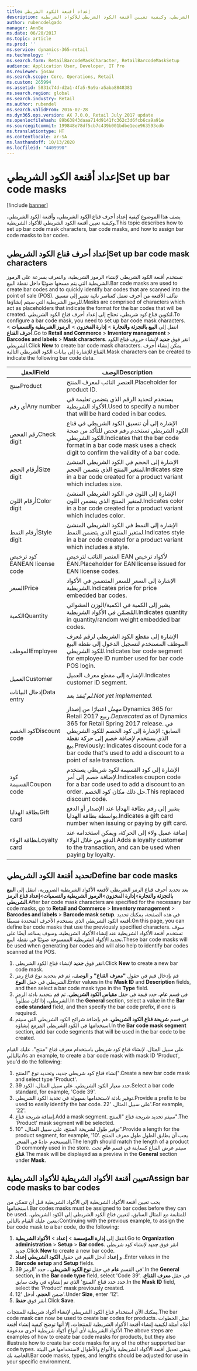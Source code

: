 ```yaml
---
title: إعداد أقنعة الكود الشريطي
description: يصف هذا الموضوع كيفية إعداد أحرف قناع الكود الشريطي، وأقنعة الكود الشريطي، وكيفية تعيين أقنعة الكود الشريطي للأكواد الشريطية.
author: rubencdelgado
manager: AnnBe
ms.date: 06/20/2017
ms.topic: article
ms.prod: ''
ms.service: dynamics-365-retail
ms.technology: ''
ms.search.form: RetailBarcodeMaskCharacter, RetailBarcodeMaskSetup
audience: Application User, Developer, IT Pro
ms.reviewer: josaw
ms.search.scope: Core, Operations, Retail
ms.custom: 265994
ms.assetid: 5831c74d-d2a1-4fa5-9a9a-a5aba8848381
ms.search.region: global
ms.search.industry: Retail
ms.author: rubendel
ms.search.validFrom: 2016-02-28
ms.dyn365.ops.version: AX 7.0.0, Retail July 2017 update
ms.openlocfilehash: 89b63843daaa714d9141fc362c3d6fcb6ca9a91e
ms.sourcegitcommit: 199848e78df5cb7c439b001bdbe1ece963593cdb
ms.translationtype: HT
ms.contentlocale: ar-SA
ms.lasthandoff: 10/13/2020
ms.locfileid: "4409990"
---
```

# <a name="set-up-bar-code-masks"></a><span data-ttu-id="fe038-103">إعداد أقنعة الكود الشريطي</span><span class="sxs-lookup"><span data-stu-id="fe038-103">Set up bar code masks</span></span>

[!include [banner](includes/banner.md)]

<span data-ttu-id="fe038-104">يصف هذا الموضوع كيفية إعداد أحرف قناع الكود الشريطي، وأقنعة الكود الشريطي، وكيفية تعيين أقنعة الكود الشريطي للأكواد الشريطية.</span><span class="sxs-lookup"><span data-stu-id="fe038-104">This topic describes how to set up bar code mask characters, bar code masks, and how to assign bar code masks to bar codes.</span></span>

## <a name="set-up-bar-code-mask-characters"></a><span data-ttu-id="fe038-105">إعداد أحرف قناع الكود الشريطي</span><span class="sxs-lookup"><span data-stu-id="fe038-105">Set up bar code mask characters</span></span>

<span data-ttu-id="fe038-106">تستخدم أقنعة الكود الشريطي لإنشاء الرموز الشريطية، والتعرف بسرعة على الرموز الشريطية التي يتم مسحها ضوئيًا داخل نقطة البيع.</span><span class="sxs-lookup"><span data-stu-id="fe038-106">Bar code masks are used to create bar codes and to quickly identify bar codes that are scanned into the point of sale (POS).</span></span> <span data-ttu-id="fe038-107">تتآلف الأقنعة من أحرف تعمل كعناصر نائية تشير إلى تنسيق للرموز الشريطية التي سيتم إنشاؤها.</span><span class="sxs-lookup"><span data-stu-id="fe038-107">Masks are comprised of characters which act as placeholders that indicate the format for the bar codes that will be created.</span></span> <span data-ttu-id="fe038-108">لتكوين قناع كود شريطي، تحتاج إلى إعداد أحرف قناع الكود الشريطي.</span><span class="sxs-lookup"><span data-stu-id="fe038-108">To configure a bar code mask, you need to set up bar code mask characters.</span></span> <span data-ttu-id="fe038-109">انتقل إلى **البيع بالتجزئة والتجارة** &gt; **إدارة المخزون** &gt; **الرموز الشريطية والتسميات** &gt; **أحرف القناع**.</span><span class="sxs-lookup"><span data-stu-id="fe038-109">Go to **Retail and Commerce** &gt; **Inventory management** &gt; **Barcodes and labels** &gt; **Mask characters**.</span></span> <span data-ttu-id="fe038-110">انقر فوق **جديد** لإنشاء حروف قناع الكود الشريطي.</span><span class="sxs-lookup"><span data-stu-id="fe038-110">Click **New** to create bar code mask characters.</span></span> <span data-ttu-id="fe038-111">يمكن إنشاء أحرف القناع للإشارة إلى بيانات الكود الشريطي التالية.</span><span class="sxs-lookup"><span data-stu-id="fe038-111">Mask characters can be created to indicate the following bar code data.</span></span>

| <span data-ttu-id="fe038-112">الحقل</span><span class="sxs-lookup"><span data-stu-id="fe038-112">Field</span></span>            | <span data-ttu-id="fe038-113">‏‏الوصف</span><span class="sxs-lookup"><span data-stu-id="fe038-113">Description</span></span> |
|------------------|-------------|
| <span data-ttu-id="fe038-114">منتج</span><span class="sxs-lookup"><span data-stu-id="fe038-114">Product</span></span>          | <span data-ttu-id="fe038-115">العنصر النائب لمعرف المنتج.</span><span class="sxs-lookup"><span data-stu-id="fe038-115">Placeholder for product ID.</span></span> |
| <span data-ttu-id="fe038-116">أي رقم</span><span class="sxs-lookup"><span data-stu-id="fe038-116">Any number</span></span>       | <span data-ttu-id="fe038-117">يستخدم لتحديد الرقم الذي يتضمن تعليمة في الأكواد الشريطية.</span><span class="sxs-lookup"><span data-stu-id="fe038-117">Used to specify a number that will be hard coded in bar codes.</span></span> |
| <span data-ttu-id="fe038-118">رقم الفحص</span><span class="sxs-lookup"><span data-stu-id="fe038-118">Check digit</span></span>      | <span data-ttu-id="fe038-119">الإشارة إلى أن تنسيق الكود الشريطي في قناع الكود الشريطي تستخدم رقم فحص للتأكد من صحة الكود الشريطي.</span><span class="sxs-lookup"><span data-stu-id="fe038-119">Indicates that the bar code format in a bar code mask uses a check digit to confirm the validity of a bar code.</span></span> |
| <span data-ttu-id="fe038-120">أرقام الحجم</span><span class="sxs-lookup"><span data-stu-id="fe038-120">Size digit</span></span>       | <span data-ttu-id="fe038-121">الإشارة إلى الحجم في الكود الشريطي المنشئ لمتغير المنتج الذي يتضمن الحجم.</span><span class="sxs-lookup"><span data-stu-id="fe038-121">Indicates size in a bar code created for a product variant which includes size.</span></span> |
| <span data-ttu-id="fe038-122">أرقام اللون</span><span class="sxs-lookup"><span data-stu-id="fe038-122">Color digit</span></span>      | <span data-ttu-id="fe038-123">الإشارة إلى اللون في الكود الشريطي المنشئ لمتغير المنتج الذي يتضمن اللون.</span><span class="sxs-lookup"><span data-stu-id="fe038-123">Indicates color in a bar code created for a product variant which includes color.</span></span> |
| <span data-ttu-id="fe038-124">أرقام النمط</span><span class="sxs-lookup"><span data-stu-id="fe038-124">Style digit</span></span>      | <span data-ttu-id="fe038-125">الإشارة إلى النمط في الكود الشريطي المنشئ لمتغير المنتج الذي يتضمن النمط.</span><span class="sxs-lookup"><span data-stu-id="fe038-125">Indicates style in a bar code created for a product variant which includes a style.</span></span> |
| <span data-ttu-id="fe038-126">كود ترخيص EAN</span><span class="sxs-lookup"><span data-stu-id="fe038-126">EAN license code</span></span> | <span data-ttu-id="fe038-127">العنصر النائب لترخيص EAN لأكواد ترخيص EAN.</span><span class="sxs-lookup"><span data-stu-id="fe038-127">Placeholder for EAN license issued for EAN license codes.</span></span> |
| <span data-ttu-id="fe038-128">السعر</span><span class="sxs-lookup"><span data-stu-id="fe038-128">Price</span></span>            | <span data-ttu-id="fe038-129">الإشارة إلى السعر للسعر المتضمن في الأكواد الشريطية.</span><span class="sxs-lookup"><span data-stu-id="fe038-129">Indicates price for price embedded bar codes.</span></span> |
| <span data-ttu-id="fe038-130">الكمية</span><span class="sxs-lookup"><span data-stu-id="fe038-130">Quantity</span></span>         | <span data-ttu-id="fe038-131">يشير إلى الكمية في الكمية/الوزن العشوائي المُضمّن في الأكواد الشريطية.</span><span class="sxs-lookup"><span data-stu-id="fe038-131">Indicates quantity in quantity/random weight embedded bar codes.</span></span> |
| <span data-ttu-id="fe038-132">الموظف</span><span class="sxs-lookup"><span data-stu-id="fe038-132">Employee</span></span>         | <span data-ttu-id="fe038-133">الإشارة إلى مقطع الكود الشريطي لرقم مُعرف الموظف المستخدم لتسجيل الدخول إلى نقطة البيع للكود الشريطي.</span><span class="sxs-lookup"><span data-stu-id="fe038-133">Indicates bar code segment for employee ID number used for bar code POS login.</span></span> |
| <span data-ttu-id="fe038-134">العميل</span><span class="sxs-lookup"><span data-stu-id="fe038-134">Customer</span></span>         | <span data-ttu-id="fe038-135">الإشارة إلى مقطع معرف العميل.</span><span class="sxs-lookup"><span data-stu-id="fe038-135">Indicates customer ID segment.</span></span> |
| <span data-ttu-id="fe038-136">إدخال البيانات</span><span class="sxs-lookup"><span data-stu-id="fe038-136">Data entry</span></span>       | <span data-ttu-id="fe038-137">*لم يُنفذ بعد.*</span><span class="sxs-lookup"><span data-stu-id="fe038-137">*Not yet implemented.*</span></span> |
| <span data-ttu-id="fe038-138">كود الخصم</span><span class="sxs-lookup"><span data-stu-id="fe038-138">Discount code</span></span>    | <span data-ttu-id="fe038-139">*مهمل* اعتبارًا من إصدار Dynamics 365 for Retail ربيع 2017.</span><span class="sxs-lookup"><span data-stu-id="fe038-139">*Deprecated* as of Dynamics 365 for Retail Spring 2017 release.</span></span> <span data-ttu-id="fe038-140">في السابق: الإشارة إلى كود الخصم للكود الشريطي الذي يستخدم لإضافة خصم إلى حركة نقطة بيع.</span><span class="sxs-lookup"><span data-stu-id="fe038-140">Previously: Indicates discount code for a bar code that's used to add a discount to a point of sale transaction.</span></span> |
| <span data-ttu-id="fe038-141">كود القسيمة</span><span class="sxs-lookup"><span data-stu-id="fe038-141">Coupon code</span></span>      | <span data-ttu-id="fe038-142">الإشارة إلى كود القسيمة لكود شريطي يستخدم لإضافة خصم إلى أمر.</span><span class="sxs-lookup"><span data-stu-id="fe038-142">Indicates coupon code for a bar code used to add a discount to an order.</span></span> <span data-ttu-id="fe038-143">حل ذلك مكان كود الخصم.</span><span class="sxs-lookup"><span data-stu-id="fe038-143">This replaced discount code.</span></span> |
| <span data-ttu-id="fe038-144">بطاقة الهدايا</span><span class="sxs-lookup"><span data-stu-id="fe038-144">Gift card</span></span>        | <span data-ttu-id="fe038-145">يشير إلى رقم بطاقة الهدايا عند الإصدار أو الدفع بواسطة بطاقة الهدايا.</span><span class="sxs-lookup"><span data-stu-id="fe038-145">Indicates a gift card number when issuing or paying by gift card.</span></span> |
| <span data-ttu-id="fe038-146">بطاقة الولاء</span><span class="sxs-lookup"><span data-stu-id="fe038-146">Loyalty card</span></span>     | <span data-ttu-id="fe038-147">إضافة عميل ولاء إلى الحركة، ويمكن استخدامه عند الدفع من خلال الولاء.</span><span class="sxs-lookup"><span data-stu-id="fe038-147">Adds a loyalty customer to the transaction, and can be used when paying by loyalty.</span></span> |

## <a name="define-bar-code-masks"></a><span data-ttu-id="fe038-148">تحديد أقنعة الكود الشريطي</span><span class="sxs-lookup"><span data-stu-id="fe038-148">Define bar code masks</span></span>

<span data-ttu-id="fe038-149">بعد تحديد أحرف قناع الرمز الشريطي لأقنعة الأكواد الشريطية الضرورية، انتقل إلى **البيع بالتجزئة والتجارة**&gt;**إدارة المخزون**&gt;**الرموز الشريطية والتسميات**&gt;**إعداد قناع الرمز الشريطي**.</span><span class="sxs-lookup"><span data-stu-id="fe038-149">After bar code mask characters are specified for the necessary bar code masks, go to **Retail and Commerce** &gt; **Inventory management** &gt; **Barcodes and labels** &gt; **Barcode mask setup**.</span></span> <span data-ttu-id="fe038-150">في هذه الصفحة، يمكنك تحديد أقنعة الكود الشريطي الذي يستخدم الأحرف المحددة مسبقًا.</span><span class="sxs-lookup"><span data-stu-id="fe038-150">On this page, you can define bar code masks that use the previously specified characters.</span></span> <span data-ttu-id="fe038-151">سوف تستخدم أقنعة الأكواد الشريطية عند إنشاء الأكواد الشريطية، وسوف يساعد أيضًا على تحديد الأكواد الشريطية الممسوحة ضوئيًا في نقطة البيع.</span><span class="sxs-lookup"><span data-stu-id="fe038-151">These bar code masks will be used when generating bar codes and will also help to identify bar codes scanned at the POS.</span></span>

1. <span data-ttu-id="fe038-152">انقر فوق **جديد** لإنشاء قناع الكود الشريطي.</span><span class="sxs-lookup"><span data-stu-id="fe038-152">Click **New** to create a new bar code mask.</span></span>
2. <span data-ttu-id="fe038-153">قم بإدخال قيم في حقول **"معرف القناع"** و **الوصف**،  ثم قم بتحديد نوع قناع رمز الشريطي في حقل **النوع**.</span><span class="sxs-lookup"><span data-stu-id="fe038-153">Enter values in the **Mask ID** and **Description** fields, and then select a bar code mask type in the **Type** field.</span></span>
3. <span data-ttu-id="fe038-154">في قسم **عام**، حدد قيمة في حقل **مقياس الكود الشريطي**، ثم قم بتحديد بادئة الرمز الشريطي، إذا كان مطلوباً.</span><span class="sxs-lookup"><span data-stu-id="fe038-154">In the **General** section, select a value in the **Bar code standard** field, and then specify the bar code prefix, if one is required.</span></span>
4. <span data-ttu-id="fe038-155">في قسم **شريحة قناع الكود الشريطي**، قم بإضافة شرائح الكود الشريطي التي سيتم استخدامها في الكود الشريطي المزمع إنشاؤه.</span><span class="sxs-lookup"><span data-stu-id="fe038-155">In the **Bar code mask segment** section, add bar code segments that will be used in the bar code to be created.</span></span>

<span data-ttu-id="fe038-156">على سبيل المثال، لإنشاء قناع كود شريطي باستخدام معرف قناع "منتج"، عليك القيام بالتالي:</span><span class="sxs-lookup"><span data-stu-id="fe038-156">As an example, to create a bar code mask with mask ID 'Product', you'd do the following:</span></span>

1. <span data-ttu-id="fe038-157">إنشاء قناع كود شريطي جديد، وتحديد نوع "المنتج".</span><span class="sxs-lookup"><span data-stu-id="fe038-157">Create a new bar code mask and select type 'Product'.</span></span>
2. <span data-ttu-id="fe038-158">حدد معيار الكود الشريطي، على سبيل المثال، الكود 39.</span><span class="sxs-lookup"><span data-stu-id="fe038-158">Select a bar code standard, for example, 'Code 39'.</span></span>
3. <span data-ttu-id="fe038-159">توفير بادئة لاستخدامها بسهولة في تحديد الكود الشريطي.</span><span class="sxs-lookup"><span data-stu-id="fe038-159">Provide a prefix to be used to easily identify the bar code.</span></span> <span data-ttu-id="fe038-160">على سبيل المثال، '22'.</span><span class="sxs-lookup"><span data-stu-id="fe038-160">For example, '22'.</span></span>
4. <span data-ttu-id="fe038-161">إضافة شريحة قناع.</span><span class="sxs-lookup"><span data-stu-id="fe038-161">Add a mask segment.</span></span> <span data-ttu-id="fe038-162">سيتم تحديد شريحة قناع "المنتج".</span><span class="sxs-lookup"><span data-stu-id="fe038-162">The 'Product' mask segment will be selected.</span></span>
5. <span data-ttu-id="fe038-163">توفير طول لشريحة المنتج، على سبيل المثال، "10".</span><span class="sxs-lookup"><span data-stu-id="fe038-163">Provide a length for the product segment, for example, '10'.</span></span> <span data-ttu-id="fe038-164">يجب أن يطابق الطول طول معرف المنتج المستخدم عادةً في المتجر.</span><span class="sxs-lookup"><span data-stu-id="fe038-164">The length should match the length of a product ID commonly used in the store.</span></span> <span data-ttu-id="fe038-165">سيتم عرض القناع كمعاينة في قسم **عام** تحت **قناع**.</span><span class="sxs-lookup"><span data-stu-id="fe038-165">The mask will be displayed as a preview in the **General** section under **Mask**.</span></span>

## <a name="assign-bar-code-masks-to-bar-codes"></a><span data-ttu-id="fe038-166">تعيين أقنعة الأكواد الشريطية للأكواد الشريطية</span><span class="sxs-lookup"><span data-stu-id="fe038-166">Assign bar code masks to bar codes</span></span>

<span data-ttu-id="fe038-167">يجب تعيين أقنعة الأكواد الشريطية إلى الأكواد الشريطية قبل أن تتمكن من استخدامها.</span><span class="sxs-lookup"><span data-stu-id="fe038-167">Bar codes masks must be assigned to bar codes before they can be used.</span></span> <span data-ttu-id="fe038-168">للمتابعة مع المثال السابق، لتعيين قناع الكود الشريطي إلى الكود الشريطي، يتعين عليك القيام بالتالي:</span><span class="sxs-lookup"><span data-stu-id="fe038-168">Continuing with the previous example, to assign the bar code mask to a bar code, do the following:</span></span>

1. <span data-ttu-id="fe038-169">انتقل إلى **إدارة المؤسسة** &gt; **إعداد** &gt; **الأكواد الشريطية**.</span><span class="sxs-lookup"><span data-stu-id="fe038-169">Go to **Organization administration** &gt; **Setup** &gt; **Bar codes**.</span></span> <span data-ttu-id="fe038-170">انقر فوق **جديد** لإنشاء كود شريطي جديد.</span><span class="sxs-lookup"><span data-stu-id="fe038-170">Click **New** to create a new bar code.</span></span>
2. <span data-ttu-id="fe038-171">أدخل القيم في حقول **الكود الشريطي** **إعداد‏‎** و **إعداد‏‎** .</span><span class="sxs-lookup"><span data-stu-id="fe038-171">Enter values in the **Barcode** **setup** and **Setup** fields.</span></span>
3. <span data-ttu-id="fe038-172">في القسم **عام** في حقل **نوع الكود الشريطي** ، حدد 'الرمز 39'.</span><span class="sxs-lookup"><span data-stu-id="fe038-172">In the **General** section, in the **Bar code type** field, select 'Code 39'.</span></span> <span data-ttu-id="fe038-173">في حقل **معرف** **القناع**، حدد حدد قناع 'المنتج' الذي تم إنشاؤه في وقت سابق.</span><span class="sxs-lookup"><span data-stu-id="fe038-173">In the **Mask** **ID** field, select the 'Product' mask previously created.</span></span>
4. <span data-ttu-id="fe038-174">ضمن **الحجم**، أدخل '12'.</span><span class="sxs-lookup"><span data-stu-id="fe038-174">Under **Size**, enter '12'.</span></span>
5. <span data-ttu-id="fe038-175">انقر فوق **حفظ**.</span><span class="sxs-lookup"><span data-stu-id="fe038-175">Click **Save**.</span></span>

<span data-ttu-id="fe038-176">يمكنك الآن استخدام قناع الكود الشريطي لإنشاء أكواد شريطية للمنتجات.</span><span class="sxs-lookup"><span data-stu-id="fe038-176">The bar code mask can now be used to create bar codes for products.</span></span> <span data-ttu-id="fe038-177">تمثل الخطوات أعلاه أمثلة لكيفية إنشاء أقنعة الأكواد الشريطية للمنتجات، إلا أنها توضح كيفية إنشاء أقنعة الأكواد الشريطية لأي أنواع أكواد شريطية أخرى مدعومة.</span><span class="sxs-lookup"><span data-stu-id="fe038-177">The above steps are examples of how to create bar code masks for products, but they also illustrate how to create bar code masks for any of the other supported bar code types.</span></span> <span data-ttu-id="fe038-178">ينبغي تعديل أقنعة الأكواد الشريطية والأنواع والأطوال لاستخدامها في البيئة الخاصة بك.</span><span class="sxs-lookup"><span data-stu-id="fe038-178">Bar code masks, types, and lengths should be adjusted for use in your specific environment.</span></span>
